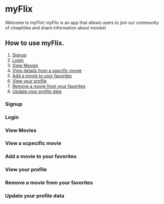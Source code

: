 # myFlix
Welcome to myFlix!
myFlix is an app that allows users to join our community of cinephiles and share information about movies!

## How to use myFlix.
1. [Signup](#Signup)
2. [Login](#Login)
3. [View Movies](#View-Movies)
4. [View details from a specific movie](#View-a-specific-movie)
5. [Add a movie to your favorites](#add-a-movie-to-your-favorites)
6. [View your profile](#view-your-profile)
7. [Remove a movie from your favorites](#remove-a-movie-from-your-favorites)
8. [Update your profile data](#update-your-profile-data)

### Signup
### Login
### View Movies
### View a scpecific movie
### Add a movie to your favorites
### View your profile
### Remove a movie from your favorites
### Update your profile data